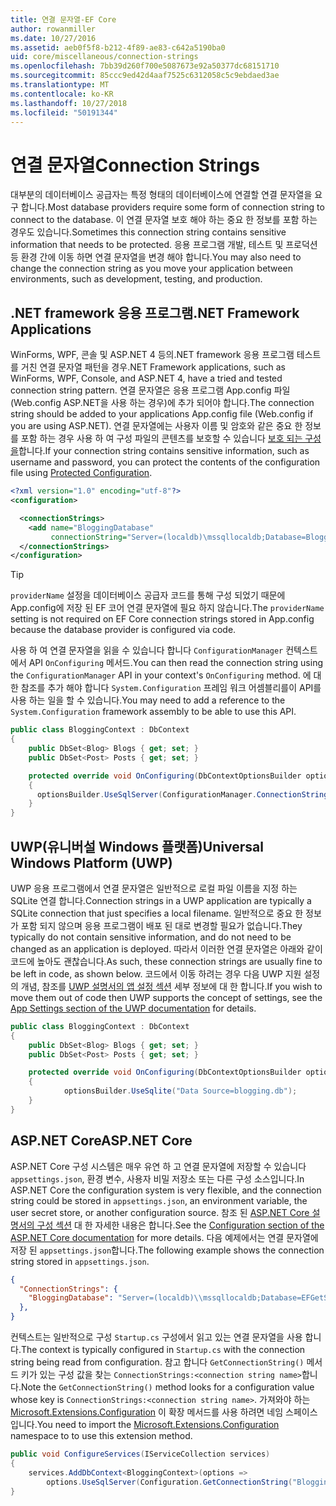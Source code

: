 ```yaml
---
title: 연결 문자열-EF Core
author: rowanmiller
ms.date: 10/27/2016
ms.assetid: aeb0f5f8-b212-4f89-ae83-c642a5190ba0
uid: core/miscellaneous/connection-strings
ms.openlocfilehash: 7bb39d260f700e5087673e92a50377dc68151710
ms.sourcegitcommit: 85ccc9ed42d4aaf7525c6312058c5c9ebdaed3ae
ms.translationtype: MT
ms.contentlocale: ko-KR
ms.lasthandoff: 10/27/2018
ms.locfileid: "50191344"
---
```

# <a name="connection-strings"></a><span data-ttu-id="4abe2-102">연결 문자열</span><span class="sxs-lookup"><span data-stu-id="4abe2-102">Connection Strings</span></span>

<span data-ttu-id="4abe2-103">대부분의 데이터베이스 공급자는 특정 형태의 데이터베이스에 연결할 연결 문자열을 요구 합니다.</span><span class="sxs-lookup"><span data-stu-id="4abe2-103">Most database providers require some form of connection string to connect to the database.</span></span> <span data-ttu-id="4abe2-104">이 연결 문자열 보호 해야 하는 중요 한 정보를 포함 하는 경우도 있습니다.</span><span class="sxs-lookup"><span data-stu-id="4abe2-104">Sometimes this connection string contains sensitive information that needs to be protected.</span></span> <span data-ttu-id="4abe2-105">응용 프로그램 개발, 테스트 및 프로덕션 등 환경 간에 이동 하면 연결 문자열을 변경 해야 합니다.</span><span class="sxs-lookup"><span data-stu-id="4abe2-105">You may also need to change the connection string as you move your application between environments, such as development, testing, and production.</span></span>

## <a name="net-framework-applications"></a><span data-ttu-id="4abe2-106">.NET framework 응용 프로그램</span><span class="sxs-lookup"><span data-stu-id="4abe2-106">.NET Framework Applications</span></span>

<span data-ttu-id="4abe2-107">WinForms, WPF, 콘솔 및 ASP.NET 4 등의.NET framework 응용 프로그램 테스트를 거친 연결 문자열 패턴을 경우</span><span class="sxs-lookup"><span data-stu-id="4abe2-107">.NET Framework applications, such as WinForms, WPF, Console, and ASP.NET 4, have a tried and tested connection string pattern.</span></span> <span data-ttu-id="4abe2-108">연결 문자열은 응용 프로그램 App.config 파일 (Web.config ASP.NET을 사용 하는 경우)에 추가 되어야 합니다.</span><span class="sxs-lookup"><span data-stu-id="4abe2-108">The connection string should be added to your applications App.config file (Web.config if you are using ASP.NET).</span></span> <span data-ttu-id="4abe2-109">연결 문자열에는 사용자 이름 및 암호와 같은 중요 한 정보를 포함 하는 경우 사용 하 여 구성 파일의 콘텐츠를 보호할 수 있습니다 [보호 되는 구성을](https://docs.microsoft.com/dotnet/framework/data/adonet/connection-strings-and-configuration-files#encrypting-configuration-file-sections-using-protected-configuration)합니다.</span><span class="sxs-lookup"><span data-stu-id="4abe2-109">If your connection string contains sensitive information, such as username and password, you can protect the contents of the configuration file using [Protected Configuration](https://docs.microsoft.com/dotnet/framework/data/adonet/connection-strings-and-configuration-files#encrypting-configuration-file-sections-using-protected-configuration).</span></span>

``` xml
<?xml version="1.0" encoding="utf-8"?>
<configuration>

  <connectionStrings>
    <add name="BloggingDatabase"
         connectionString="Server=(localdb)\mssqllocaldb;Database=Blogging;Trusted_Connection=True;" />
  </connectionStrings>
</configuration>
```

> [!TIP]  
> <span data-ttu-id="4abe2-110">`providerName` 설정을 데이터베이스 공급자 코드를 통해 구성 되었기 때문에 App.config에 저장 된 EF 코어 연결 문자열에 필요 하지 않습니다.</span><span class="sxs-lookup"><span data-stu-id="4abe2-110">The `providerName` setting is not required on EF Core connection strings stored in App.config because the database provider is configured via code.</span></span>

<span data-ttu-id="4abe2-111">사용 하 여 연결 문자열을 읽을 수 있습니다 합니다 `ConfigurationManager` 컨텍스트에서 API `OnConfiguring` 메서드.</span><span class="sxs-lookup"><span data-stu-id="4abe2-111">You can then read the connection string using the `ConfigurationManager` API in your context's `OnConfiguring` method.</span></span> <span data-ttu-id="4abe2-112">에 대 한 참조를 추가 해야 합니다 `System.Configuration` 프레임 워크 어셈블리를이 API를 사용 하는 일을 할 수 있습니다.</span><span class="sxs-lookup"><span data-stu-id="4abe2-112">You may need to add a reference to the `System.Configuration` framework assembly to be able to use this API.</span></span>

``` csharp
public class BloggingContext : DbContext
{
    public DbSet<Blog> Blogs { get; set; }
    public DbSet<Post> Posts { get; set; }

    protected override void OnConfiguring(DbContextOptionsBuilder optionsBuilder)
    {
      optionsBuilder.UseSqlServer(ConfigurationManager.ConnectionStrings["BloggingDatabase"].ConnectionString);
    }
}
```

## <a name="universal-windows-platform-uwp"></a><span data-ttu-id="4abe2-113">UWP(유니버설 Windows 플랫폼)</span><span class="sxs-lookup"><span data-stu-id="4abe2-113">Universal Windows Platform (UWP)</span></span>

<span data-ttu-id="4abe2-114">UWP 응용 프로그램에서 연결 문자열은 일반적으로 로컬 파일 이름을 지정 하는 SQLite 연결 합니다.</span><span class="sxs-lookup"><span data-stu-id="4abe2-114">Connection strings in a UWP application are typically a SQLite connection that just specifies a local filename.</span></span> <span data-ttu-id="4abe2-115">일반적으로 중요 한 정보가 포함 되지 않으며 응용 프로그램이 배포 된 대로 변경할 필요가 없습니다.</span><span class="sxs-lookup"><span data-stu-id="4abe2-115">They typically do not contain sensitive information, and do not need to be changed as an application is deployed.</span></span> <span data-ttu-id="4abe2-116">따라서 이러한 연결 문자열은 아래와 같이 코드에 높아도 괜찮습니다.</span><span class="sxs-lookup"><span data-stu-id="4abe2-116">As such, these connection strings are usually fine to be left in code, as shown below.</span></span> <span data-ttu-id="4abe2-117">코드에서 이동 하려는 경우 다음 UWP 지원 설정의 개념, 참조를 [UWP 설명서의 앱 설정 섹션](https://docs.microsoft.com/windows/uwp/app-settings/store-and-retrieve-app-data) 세부 정보에 대 한 합니다.</span><span class="sxs-lookup"><span data-stu-id="4abe2-117">If you wish to move them out of code then UWP supports the concept of settings, see the [App Settings section of the UWP documentation](https://docs.microsoft.com/windows/uwp/app-settings/store-and-retrieve-app-data) for details.</span></span>

``` csharp
public class BloggingContext : DbContext
{
    public DbSet<Blog> Blogs { get; set; }
    public DbSet<Post> Posts { get; set; }

    protected override void OnConfiguring(DbContextOptionsBuilder optionsBuilder)
    {
            optionsBuilder.UseSqlite("Data Source=blogging.db");
    }
}
```

## <a name="aspnet-core"></a><span data-ttu-id="4abe2-118">ASP.NET Core</span><span class="sxs-lookup"><span data-stu-id="4abe2-118">ASP.NET Core</span></span>

<span data-ttu-id="4abe2-119">ASP.NET Core 구성 시스템은 매우 유연 하 고 연결 문자열에 저장할 수 있습니다 `appsettings.json`, 환경 변수, 사용자 비밀 저장소 또는 다른 구성 소스입니다.</span><span class="sxs-lookup"><span data-stu-id="4abe2-119">In ASP.NET Core the configuration system is very flexible, and the connection string could be stored in `appsettings.json`, an environment variable, the user secret store, or another configuration source.</span></span> <span data-ttu-id="4abe2-120">참조 된 [ASP.NET Core 설명서의 구성 섹션](https://docs.asp.net/en/latest/fundamentals/configuration.html) 대 한 자세한 내용은 합니다.</span><span class="sxs-lookup"><span data-stu-id="4abe2-120">See the [Configuration section of the ASP.NET Core documentation](https://docs.asp.net/en/latest/fundamentals/configuration.html) for more details.</span></span> <span data-ttu-id="4abe2-121">다음 예제에서는 연결 문자열에 저장 된 `appsettings.json`합니다.</span><span class="sxs-lookup"><span data-stu-id="4abe2-121">The following example shows the connection string stored in `appsettings.json`.</span></span>

``` json
{
  "ConnectionStrings": {
    "BloggingDatabase": "Server=(localdb)\\mssqllocaldb;Database=EFGetStarted.ConsoleApp.NewDb;Trusted_Connection=True;"
  },
}
```

<span data-ttu-id="4abe2-122">컨텍스트는 일반적으로 구성 `Startup.cs` 구성에서 읽고 있는 연결 문자열을 사용 합니다.</span><span class="sxs-lookup"><span data-stu-id="4abe2-122">The context is typically configured in `Startup.cs` with the connection string being read from configuration.</span></span> <span data-ttu-id="4abe2-123">참고 합니다 `GetConnectionString()` 메서드 키가 있는 구성 값을 찾는 `ConnectionStrings:<connection string name>`합니다.</span><span class="sxs-lookup"><span data-stu-id="4abe2-123">Note the `GetConnectionString()` method looks for a configuration value whose key is `ConnectionStrings:<connection string name>`.</span></span> <span data-ttu-id="4abe2-124">가져와야 하는 [Microsoft.Extensions.Configuration](https://docs.microsoft.com/dotnet/api/microsoft.extensions.configuration) 이 확장 메서드를 사용 하려면 네임 스페이스입니다.</span><span class="sxs-lookup"><span data-stu-id="4abe2-124">You need to import the [Microsoft.Extensions.Configuration](https://docs.microsoft.com/dotnet/api/microsoft.extensions.configuration) namespace to to use this extension method.</span></span>

``` csharp
public void ConfigureServices(IServiceCollection services)
{
    services.AddDbContext<BloggingContext>(options =>
        options.UseSqlServer(Configuration.GetConnectionString("BloggingDatabase")));
}
```
